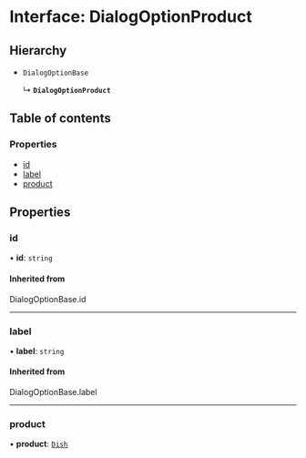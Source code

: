# Interface: DialogOptionProduct

## Hierarchy

- `DialogOptionBase`

  ↳ **`DialogOptionProduct`**

## Table of contents

### Properties

- [id](DialogOptionProduct.md#id)
- [label](DialogOptionProduct.md#label)
- [product](DialogOptionProduct.md#product)

## Properties

### id

• **id**: `string`

#### Inherited from

DialogOptionBase.id

___

### label

• **label**: `string`

#### Inherited from

DialogOptionBase.label

___

### product

• **product**: [`Dish`](Dish.md)

